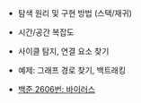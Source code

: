 


- 탐색 원리 및 구현 방법 (스택/재귀)
- 시간/공간 복잡도
- 사이클 탐지, 연결 요소 찾기
- 예제: 그래프 경로 찾기, 백트래킹

- [백준 2606번: 바이러스](https://www.acmicpc.net/problem/2606)  
